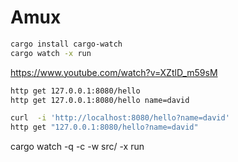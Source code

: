 # Amux

```sh
cargo install cargo-watch
cargo watch -x run
```
https://www.youtube.com/watch?v=XZtlD_m59sM

```sh
http get 127.0.0.1:8080/hello
http get 127.0.0.1:8080/hello name=david

curl  -i 'http://localhost:8080/hello?name=david'
http get "127.0.0.1:8080/hello?name=david"
```


cargo watch -q -c -w src/ -x run